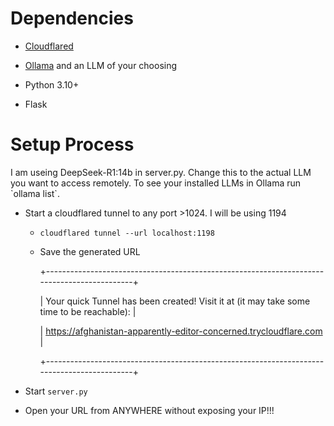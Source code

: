 <h1>Dependencies</h1>

- [Cloudflared](https://developers.cloudflare.com/cloudflare-one/connections/connect-networks/downloads/)

- [Ollama](https://ollama.com/download) and an LLM of your choosing
 
- Python 3.10+
 
- Flask

<h1>Setup Process</h1>
I am useing DeepSeek-R1:14b in server.py. Change this to the actual LLM you want to access remotely. To see your installed LLMs in Ollama run `ollama list`.

 - Start a cloudflared tunnel to any port >1024. I will be using 1194
   - `cloudflared tunnel --url localhost:1198`
   - Save the generated URL

       +--------------------------------------------------------------------------------------------+

       |  Your quick Tunnel has been created! Visit it at (it may take some time to be reachable):  |

       |  https://afghanistan-apparently-editor-concerned.trycloudflare.com                         |

       +--------------------------------------------------------------------------------------------+
       
 - Start `server.py`

 - Open your URL from ANYWHERE without exposing your IP!!!
